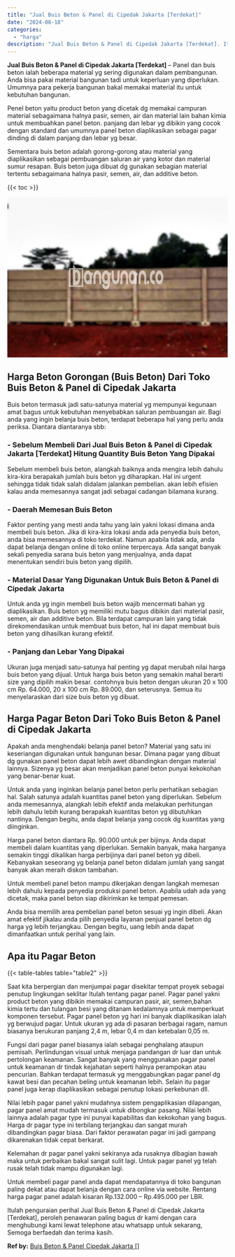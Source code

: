 ```yaml
---
title: "Jual Buis Beton & Panel di Cipedak Jakarta [Terdekat]"
date: "2024-08-18"
categories: 
  - "harga"
description: "Jual Buis Beton & Panel di Cipedak Jakarta [Terdekat]. Itulah penguraian perihal Jual Buis Beton & Panel di Cipedak Jakarta [Terdekat], peroleh penawaran p..."
---
```


**Jual Buis Beton & Panel di Cipedak Jakarta \[Terdekat\]** – Panel dan buis beton ialah beberapa material yg sering digunakan dalam pembangunan. Anda bisa pakai material bangunan tadi untuk keperluan yang diperlukan. Umumnya para pekerja bangunan bakal memakai material itu untuk kebutuhan bangunan.

Penel beton yaitu product beton yang dicetak dg memakai campuran material sebagaimana halnya pasir, semen, air dan material lain bahan kimia untuk membuahkan panel beton. panjang dan lebar yg dibikin yang cocok dengan standard dan umumnya panel beton diaplikasikan sebagai pagar dinding di dalam panjang dan lebar yg besar.

Sementara buis beton adalah gorong-gorong atau material yang diaplikasikan sebagai pembuangan saluran air yang kotor dan material sumur resapan. Buis beton juga dibuat dg gunakan sebagian material tertentu sebagaimana halnya pasir, semen, air, dan additive beton.

{{< toc >}}

![Jual Buis Beton & Panel di Cipedak Jakarta [Terdekat]](/images/jual-panel-buis-beton-murah-50.png)

## Harga Beton Gorongan (Buis Beton) Dari Toko Buis Beton & Panel di Cipedak Jakarta

Buis beton termasuk jadi satu-satunya material yg mempunyai kegunaan amat bagus untuk kebutuhan menyebabkan saluran pembuangan air. Bagi anda yang ingin belanja buis beton, terdapat beberapa hal yang perlu anda periksa. Diantara diantaranya sbb:

### \- Sebelum Membeli Dari Jual Buis Beton & Panel di Cipedak Jakarta \[Terdekat\] Hitung Quantity Buis Beton Yang Dipakai

Sebelum membeli buis beton, alangkah baiknya anda mengira lebih dahulu kira-kira berapakah jumlah buis beton yg diharapkan. Hal ini urgent sehingga tidak tidak salah didalam jalankan pembelian. akan lebih efisien kalau anda memesannya sangat jadi sebagai cadangan bilamana kurang.

### \- Daerah Memesan Buis Beton

Faktor penting yang mesti anda tahu yang lain yakni lokasi dimana anda membeli buis beton. Jika di kira-kira lokasi anda ada penyedia buis beton, anda bisa memesannya di toko terdekat. Namun apabila tidak ada, anda dapat belanja dengan online di toko online terpercaya. Ada sangat banyak sekali penyedia sarana buis beton yang menjualnya, anda dapat menentukan sendiri buis beton yang dipilih.

### \- Material Dasar Yang Digunakan Untuk Buis Beton & Panel di Cipedak Jakarta

Untuk anda yg ingin membeli buis beton wajib mencermati bahan yg diaplikasikan. Buis beton yg memiliki mutu bagus dibikin dari material pasir, semen, air dan additive beton. Bila terdapat campuran lain yang tidak direkomendasikan untuk membuat buis beton, hal ini dapat membuat buis beton yang dihasilkan kurang efektif.

### \- Panjang dan Lebar Yang Dipakai

Ukuran juga menjadi satu-satunya hal penting yg dapat merubah nilai harga buis beton yang dijual. Untuk harga buis beton yang semakin mahal berarti size yang dipilih makin besar. contohnya buis beton dengan ukuran 20 x 100 cm Rp. 64.000, 20 x 100 cm Rp. 89.000, dan seterusnya. Semua itu menyelaraskan dari size buis beton yg dibuat.

## Harga Pagar Beton Dari Toko Buis Beton & Panel di Cipedak Jakarta

Apakah anda menghendaki belanja panel beton? Material yang satu ini keseriangan digunakan untuk bangunan besar. Dimana pagar yang dibuat dg gunakan panel beton dapat lebih awet dibandingkan dengan material lainnya. Sizenya yg besar akan menjadikan panel beton punyai kekokohan yang benar-benar kuat.

Untuk anda yang inginkan belanja panel beton perlu perhatikan sebagian hal. Salah satunya adalah kuantitas panel beton yang diperlukan. Sebelum anda memesannya, alangkah lebih efektif anda melakukan perhitungan lebih dahulu lebih kurang berapakah kuantitas beton yg dibutuhkan nantinya. Dengan begitu, anda dapat belanja yang cocok dg kuantitas yang diinginkan.

Harga panel beton diantara Rp. 90.000 untuk per bijinya. Anda dapat membeli dalam kuantitas yang diperlukan. Semakin banyak, maka harganya semakin tinggi dikalikan harga perbijinya dari panel beton yg dibeli. Kebanyakan seseorang yg belanja panel beton didalam jumlah yang sangat banyak akan meraih diskon tambahan.

Untuk membeli panel beton mampu dikerjakan dengan langkah memesan lebih dahulu kepada penyedia produksi panel beton. Apabila udah ada yang dicetak, maka panel beton siap dikirimkan ke tempat pemesan.

Anda bisa memilih area pembelian panel beton sesuai yg ingin dibeli. Akan amat efektif jikalau anda pilih penyedia layanan penjual panel beton dg harga yg lebih terjangkau. Dengan begitu, uang lebih anda dapat dimanfaatkan untuk perihal yang lain.

## Apa itu Pagar Beton

{{< table-tables table="table2" >}}

Saat kita berpergian dan menjumpai pagar disekitar tempat proyek sebagai penutup lingkungan seklitar Itulah tentang pagar panel. Pagar panel yakni product beton yang dibikin memakai campuran pasir, air, semen,bahan kimia tertu dan tulangan besi yang ditanam kedalamnya untuk memperkuat komponen tersebut. Pagar panel beton yg hari ini banyak diaplikasikan ialah yg berwujud pagar. Untuk ukuran yg ada di pasaran berbagai ragam, namun biasanya berukuran panjang 2,4 m, lebar 0,4 m dan ketebalan 0,05 m.

Fungsi dari pagar panel biasanya ialah sebagai penghalang ataupun pemisah. Perlindungan visual untuk menjaga pandangan dr luar dan untuk pertolongan keamanan. Sangat banyak yang menggunakan pagar panel untuk keamanan dr tindak kejahatan seperti halnya perampokan atau pencurian. Bahkan terdapat termasuk yg menggabungkan pagar panel dg kawat besi dan pecahan beling untuk keamanan lebih. Selain itu pagar panel juga kerap diaplikasikan sebagai penutup lokasi perkebunan dll.

Nilai lebih pagar panel yakni mudahnya sistem pengaplikasian dilapangan, pagar panel amat mudah termasuk untuk dibongkar pasang. Nilai lebih lainnya adalah pagar type ini punyai kapabilitas dan kekokohan yang bagus. Harga dr pagar type ini terbilang terjangkau dan sangat murah dibandingkan pagar biasa. Dari faktor perawatan pagar ini jadi gampang dikarenakan tidak cepat berkarat.

Kelemahan dr pagar panel yakni sekiranya ada rusaknya dibagian bawah maka untuk perbaikan bakal sangat sulit lagi. Untuk pagar panel yg telah rusak telah tidak mampu digunakan lagi.

Untuk membeli pagar panel anda dapat mendapatannya di toko bangunan paling dekat atau dapat belanja dengan cara online via website. Rentang harga pagar panel adalah kisaran Rp.132.000 – Rp.495.000 per LBR.

Itulah penguraian perihal Jual Buis Beton & Panel di Cipedak Jakarta \[Terdekat\], peroleh penawaran paling bagus dr kami dengan cara menghubungi kami lewat telephone atau whatsapp untuk sekarang, Semoga berfaedah dan terima kasih.

**Ref by:** [Buis Beton & Panel Cipedak Jakarta []](https://id.wikipedia.org/wiki/Buis)
